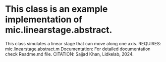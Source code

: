 # This class is an example implementation of mic.linearstage.abstract.
This class simulates a linear stage that can move along one axis.
REQUIRES:
mic.linearstage.abstract.m
Documentation: For detailed documentation check Readme.md file.
CITATION: Sajjad Khan, Lidkelab, 2024.

